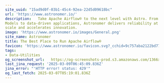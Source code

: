 ```yaml
---
site_uuid: "15ad9d0f-03b1-45c4-92ea-22d5d09618bc"
url: 'https://www.astronomer.io/'
description:   Take Apache Airflow® to the next level with Astro. From AI and Large Language
Models to data-driven applications, Astronomer delivers reliability at any
scale and accelerates innovation.
image: 'https://www.astronomer.io/images/General.png'
site_name: Astronomer
title: The Best Place to Run Apache Airflow®
favicon: 'https://www.astronomer.io/favicon.svg?_cchid=9c757aba2122bd77699d0b55ce381f6c'
tags:
- Data-Utilities
og_screenshot_url:   https://og-screenshots-prod.s3.amazonaws.com/1366x768/80/false/c3636c9adad3e69e9e40f4d1c90fbbc94a75074ddfee7365577f5124be2c0e3a.jpeg
last_jina_request: '2025-03-09T06:45:09.836Z'
jina_error: "'HTTP error! status: 429'"
og_last_fetch: 2025-03-07T05:19:01.836Z
---
```


